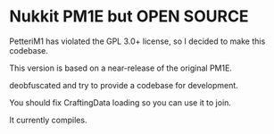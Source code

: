 # Nukkit PM1E but OPEN SOURCE

PetteriM1 has violated the GPL 3.0+ license, so I decided to make this codebase.

This version is based on a near-release of the original PM1E.

deobfuscated and try to provide a codebase for development.

You should fix CraftingData loading so you can use it to join.

It currently compiles.
